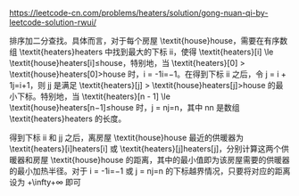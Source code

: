 https://leetcode-cn.com/problems/heaters/solution/gong-nuan-qi-by-leetcode-solution-rwui/


排序加二分查找。具体而言，对于每个房屋 \textit{house}house，需要在有序数组 \textit{heaters}heaters 中找到最大的下标 ii，使得 \textit{heaters}[i] \le \textit{house}heaters[i]≤house，特别地，当 \textit{heaters}[0] > \textit{house}heaters[0]>house 时，i = -1i=−1。在得到下标 ii 之后，令 j = i + 1j=i+1，则 jj 是满足 \textit{heaters}[j] > \textit{house}heaters[j]>house 的最小下标。特别地，当 \textit{heaters}[n - 1] \le \textit{house}heaters[n−1]≤house 时，j = nj=n，其中 nn 是数组 \textit{heaters}heaters 的长度。

得到下标 ii 和 jj 之后，离房屋 \textit{house}house 最近的供暖器为 \textit{heaters}[i]heaters[i] 或 \textit{heaters}[j]heaters[j]，分别计算这两个供暖器和房屋 \textit{house}house 的距离，其中的最小值即为该房屋需要的供暖器的最小加热半径。对于 i = -1i=−1 或 j = nj=n 的下标越界情况，只要将对应的距离设为 +\infty+∞ 即可
